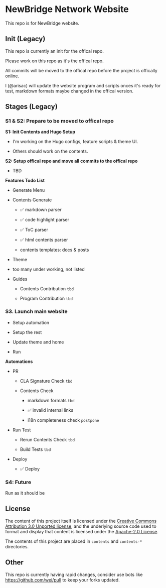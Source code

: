 # NewBridge Network Website

This repo is for NewBridge website.

## Init (Legacy)

This repo is currently an init for the offical repo.

Please work on this repo as it's the offical repo.

All commits will be moved to the offical repo before the project is offically online.

I (@arisac) will update the website program and scripts onces it's ready for test, markdown formats maybe changed in the offical version.

## Stages (Legacy)

### S1 & S2: Prepare to be moved to offical repo

**S1: Init Contents and Hugo Setup**

- I'm working on the Hugo configs, feature scripts & theme UI.

- Others should work on the contents.

**S2: Setup offical repo and move all commits to the offical repo**

- TBD

**Features Todo List**

- Generate Menu

- Contents Generate

  - ✅ markdown parser

  - ✅ code highlight parser

  - ✅ ToC parser

  - ✅ html contents parser

  - contents templates: docs & posts

- Theme

- too many under working, not listed

- Guides

  - Contents Contribution `tbd`

  - Program Contribution `tbd`

### S3. Launch main website

- Setup automation

- Setup the rest

- Update theme and home

- Run

**Automations**

- PR

  - CLA Signature Check `tbd`

  - Contents Check

    - markdown formats `tbd`

    - ✅ invalid internal links

    - i18n completeness check `postpone`

- Run Test

  - Rerun Contents Check `tbd`

  - Build Tests `tbd`

- Deploy

  - ✅ Deploy

### S4: Future

Run as it should be

## License

The content of this project itself is licensed under the [Creative Commons Attribution 3.0 Unported license](https://creativecommons.org/licenses/by/3.0/), and the underlying source code used to format and display that content is licensed under the [Apache-2.0 License](LICENSE).

The contents of this project are placed in `contents` and `contents-*` directories.

## Other

This repo is currently having rapid changes, consider use bots like https://github.com/wei/pull to keep your forks updated.
